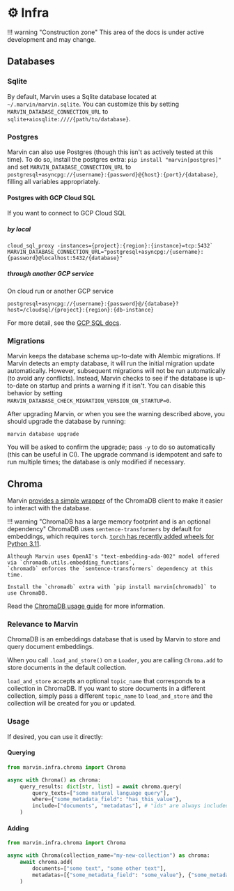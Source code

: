 # ⚙️ Infra

!!! warning "Construction zone"
    This area of the docs is under active development and may change.

## Databases
### Sqlite
By default, Marvin uses a Sqlite database located at `~/.marvin/marvin.sqlite`. You can customize this by setting `MARVIN_DATABASE_CONNECTION_URL` to `sqlite+aiosqlite:////{path/to/database}`.

### Postgres
Marvin can also use Postgres (though this isn't as actively tested at this time). To do so, install the postgres extra: `pip install "marvin[postgres]"` and set `MARVIN_DATABASE_CONNECTION_URL` to `postgresql+asyncpg://{username}:{password}@{host}:{port}/{database}`, filling all variables appropriately.

#### Postgres with GCP Cloud SQL
If you want to connect to GCP Cloud SQL

##### by local
```
cloud_sql_proxy -instances={project}:{region}:{instance}=tcp:5432`
MARVIN_DATABASE_CONNECTION_URL="postgresql+asyncpg:/{username}:{password}@localhost:5432/{database}"
```
##### through another GCP service
On cloud run or another GCP service 
```
postgresql+asyncpg://{username}:{password}@/{database}?host=/cloudsql/{project}:{region}:{db-instance}
```
For more detail, see the [GCP SQL docs](https://cloud.google.com/sql/docs/postgres/sql-proxy).

### Migrations
Marvin keeps the database schema up-to-date with Alembic migrations. If Marvin detects an empty database, it will run the initial migration update automatically. However, subsequent migrations will not be run automatically (to avoid any conflicts). Instead, Marvin checks to see if the database is up-to-date on startup and prints a warning if it isn't. You can disable this behavior by setting `MARVIN_DATABASE_CHECK_MIGRATION_VERSION_ON_STARTUP=0`.

After upgrading Marvin, or when you see the warning described above, you should upgrade the database by running:

```shell
marvin database upgrade
```

You will be asked to confirm the upgrade; pass `-y` to do so automatically (this can be useful in CI). The upgrade command is idempotent and safe to run multiple times; the database is only modified if necessary.

## Chroma 
Marvin [provides a simple wrapper](https://github.com/PrefectHQ/marvin/blob/main/src/marvin/infra/chroma.py) of the ChromaDB client to make it easier to interact with the database.

!!! warning "ChromaDB has a large memory footprint and is an optional dependency"
    ChromaDB uses `sentence-transformers` by default for embeddings, which requires `torch`. [`torch` has recently added wheels for Python 3.11](https://pypi.org/project/torch/2.0.0/#files).

    Although Marvin uses OpenAI's "text-embedding-ada-002" model offered via `chromadb.utils.embedding_functions`,
    `chromadb` enforces the `sentence-transformers` dependency at this time.

    Install the `chromadb` extra with `pip install marvin[chromadb]` to use ChromaDB.


Read the [ChromaDB usage guide](https://docs.trychroma.com/usage-guide) for more information.

### Relevance to Marvin
ChromaDB is an embeddings database that is used by Marvin to store and query document embeddings.

When you call `.load_and_store()` on a `Loader`, you are calling `Chroma.add` to store documents in the default collection.

`load_and_store` accepts an optional `topic_name` that corresponds to a collection in ChromaDB. If you want to store documents in a different collection, simply pass a different `topic_name` to `load_and_store` and the collection will be created for you or updated.

### Usage
If desired, you can use it directly:

#### Querying
```python
from marvin.infra.chroma import Chroma

async with Chroma() as chroma:
    query_results: dict[str, list] = await chroma.query(
        query_texts=["some natural language query"],
        where={"some_metadata_field": "has_this_value"},
        include=["documents", "metadatas"], # "ids" are always included
    )
```

#### Adding
```python
from marvin.infra.chroma import Chroma

async with Chroma(collection_name="my-new-collection") as chroma:
    await chroma.add(
        documents=["some text", "some other text"],
        metadatas=[{"some_metadata_field": "some_value"}, {"some_metadata_field": "some_other_value"}],
    )
```